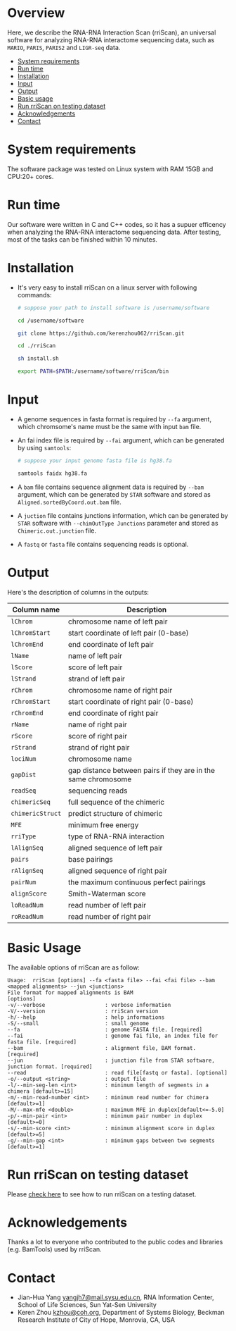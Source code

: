 # Overview
Here, we describe the RNA-RNA Interaction Scan (rriScan), an universal software for analyzing RNA-RNA interactome sequencing data, such as `MARIO`, `PARIS`, `PARIS2` and `LIGR-seq` data.

- [System requirements](#System-Requirements)
- [Run time](#Run-time)
- [Installation](#Installation)
- [Input](#Input)
- [Output](#Output)
- [Basic usage](#Basic-usage)
- [Run rriScan on testing dataset](#Run-rriScan-on-testing-dataset)
- [Acknowledgements](#Acknowledgements)
- [Contact](#Contact)

# System requirements
The software package was tested on Linux system with RAM 15GB and CPU:20+ cores.

# Run time
Our software were written in C and C++ codes, so it has a supuer efficency when analyzing the RNA-RNA interactome sequencing data. After testing, most of the tasks can be finished within 10 minutes.

# Installation
* It's very easy to install rriScan on a linux server with following commands:
    ```bash
    # suppose your path to install software is /username/software
    
    cd /username/software
    
    git clone https://github.com/kerenzhou062/rriScan.git
    
    cd ./rriScan
    
    sh install.sh
    
    export PATH=$PATH:/username/software/rriScan/bin
    ```

# Input
* A genome sequences in fasta format is required by `--fa` argument, which chromsome's name must be the same with input `bam` file.

* An fai index file is required by `--fai` argument, which can be generated by using `samtools`:

    ```bash
    # suppose your input genome fasta file is hg38.fa
    
    samtools faidx hg38.fa
    ```

* A `bam` file contains sequence alignment data is required by `--bam` argument, which can be generated by `STAR` software and stored as `Aligned.sortedByCoord.out.bam` file.

* A `juction` file contains junctions information, which can be generated by `STAR` software with `--chimOutType Junctions` parameter and stored as `Chimeric.out.junction` file.

* A `fastq` or `fasta` file contains sequencing reads is optional.

# Output
Here's the description of columns in the outputs:

| Column name          | Description
| -----------          |----------
| `lChrom`             | chromosome name of left pair
| `lChromStart`        | start coordinate of left pair (0-base)
| `lChromEnd`          | end coordinate of left pair
| `lName`              | name of left pair
| `lScore`             | score of left pair
| `lStrand`            | strand of left pair
| `rChrom`             | chromosome name of right pair
| `rChromStart`        | start coordinate of right pair (0-base)
| `rChromEnd`          | end coordinate of right pair
| `rName`              | name of right pair
| `rScore`             | score of right pair
| `rStrand`            | strand of right pair
| `lociNum`            | chromosome name
| `gapDist`            | gap distance between pairs if they are in the same chromosome
| `readSeq`            | sequencing reads
| `chimericSeq`        | full sequence of the chimeric
| `chimericStruct`     | predict structure of chimeric
| `MFE`                | minimum free energy
| `rriType`            | type of RNA-RNA interaction
| `lAlignSeq`          | aligned sequence of left pair
| `pairs`              | base pairings
| `rAlignSeq`          | aligned sequence of right pair
| `pairNum`            | the maximum continuous perfect pairings
| `alignScore`         | Smith-Waterman score
| `loReadNum`          | read number of left pair
| `roReadNum`          | read number of right pair

# Basic Usage
The available options of rriScan are as follow:

```shell
Usage:  rriScan [options] --fa <fasta file> --fai <fai file> --bam <mapped alignments> --jun <junctions>
File format for mapped alignments is BAM
[options]
-v/--verbose                   : verbose information
-V/--version                   : rriScan version
-h/--help                      : help informations
-S/--small                     : small genome
--fa                           : genome FASTA file. [required]
--fai                          : genome fai file, an index file for fasta file. [required]
--bam                          : alignment file, BAM format. [required]
--jun                          : junction file from STAR software, junction format. [required]
--read                         : read file[fastq or fasta]. [optional]
-o/--output <string>           : output file
-l/--min-seg-len <int>         : minimum length of segments in a chimera [default>=15]
-m/--min-read-number <int>     : minimum read number for chimera [default>=1]
-M/--max-mfe <double>          : maximum MFE in duplex[default<=-5.0]
-p/--min-pair <int>            : minimum pair number in duplex [default>=0]
-s/--min-score <int>           : minimum alignment score in duplex [default>=5]
-g/--min-gap <int>             : minimum gaps between two segments [default>=1]
```

# Run rriScan on testing dataset
Please [check here](test_data/README.md) to see how to run rriScan on a testing dataset.

# Acknowledgements
Thanks a lot to everyone who contributed to the public codes and libraries (e.g. BamTools) used by rriScan.

# Contact
* Jian-Hua Yang <yangjh7@mail.sysu.edu.cn>, RNA Information Center, School of Life Sciences, Sun Yat-Sen University<BR>
* Keren Zhou <kzhou@coh.org>, Department of Systems Biology, Beckman Research Institute of City of Hope, Monrovia, CA, USA<BR>
